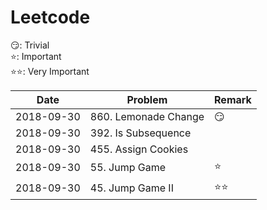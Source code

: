 # Leetcode
:smirk:: Trivial  
:star:: Important  
:star::star:: Very Important  


| Date          | Problem                       |  Remark       |
| ------------- | ----------------------------- | ------------- |
| 2018-09-30    | 860. Lemonade Change          | :smirk:       |
| 2018-09-30    | 392. Is Subsequence           |               |
| 2018-09-30    | 455. Assign Cookies           |               |
| 2018-09-30    | 55. Jump Game                 | :star:        |
| 2018-09-30    | 45. Jump Game II              | :star::star:  |
